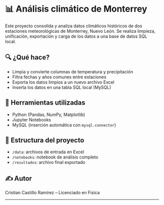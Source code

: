 # 📊 Análisis climático de Monterrey

Este proyecto consolida y analiza datos climáticos históricos de dos estaciones meteorológicas de Monterrey, Nuevo León. Se realiza limpieza, unificación, exportación y carga de los datos a una base de datos SQL local.

## 🔍 ¿Qué hace?
- Limpia y convierte columnas de temperatura y precipitación
- Filtra fechas y años comunes entre estaciones
- Exporta los datos limpios a un nuevo archivo Excel
- Inserta los datos en una tabla SQL local (MySQL)

## 🧰 Herramientas utilizadas
- Python (Pandas, NumPy, Matplotlib)
- Jupyter Notebooks
- MySQL (inserción automática con `mysql.connector`)

## 📁 Estructura del proyecto
- `/data`: archivos de entrada en Excel
- `/notebooks`: notebook de análisis completo
- `/resultados`: archivo final exportado


## ✍️ Autor
Cristian Castillo Ramírez – Licenciado en Física

---
